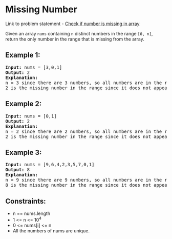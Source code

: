 <h1>Missing Number</h1>

<p> Link to problem statement - <a href="https://leetcode.com/problems/missing-number/description/">Check if number is missing in array</a></p>

<p>Given an array <code>nums</code> containing <code>n</code> distinct numbers in the range <code>[0, n]</code>, return the only number in the range that is missing from the array.</p>

<h2>Example 1:</h2>

<pre>
<strong>Input:</strong> nums = [3,0,1]
<strong>Output:</strong> 2
<strong>Explanation:</strong>
n = 3 since there are 3 numbers, so all numbers are in the range [0,3]. 
2 is the missing number in the range since it does not appear in nums.
</pre>

<h2>Example 2:</h2>

<pre>
<strong>Input:</strong> nums = [0,1]
<strong>Output:</strong> 2
<strong>Explanation:</strong>
n = 2 since there are 2 numbers, so all numbers are in the range [0,2]. 
2 is the missing number in the range since it does not appear in nums.
</pre>

<h2>Example 3:</h2>

<pre>
<strong>Input:</strong> nums = [9,6,4,2,3,5,7,0,1]
<strong>Output:</strong> 8
<strong>Explanation:</strong>
n = 9 since there are 9 numbers, so all numbers are in the range [0,9]. 
8 is the missing number in the range since it does not appear in nums.
</pre>

<h2>Constraints:</h2>

<ul>
  <li>n == nums.length</li>
  <li>1 <= n <= 10<sup>4</sup></li>
  <li>0 <= nums[i] <= n</li>
  <li>All the numbers of nums are unique.</li>
</ul>
